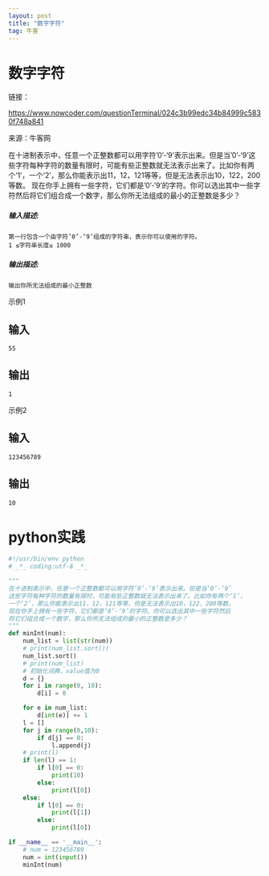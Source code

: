 ```yaml
---
layout: post
title: "数字字符"
tag: 牛客
---
```


# 数字字符

链接：

https://www.nowcoder.com/questionTerminal/024c3b99edc34b84999c5830f748a841

来源：牛客网

在十进制表示中，任意一个正整数都可以用字符’0’-‘9’表示出来。但是当’0’-‘9’这些字符每种字符的数量有限时，可能有些正整数就无法表示出来了。比如你有两个‘1’，一个‘2’，那么你能表示出11，12，121等等，但是无法表示出10，122，200等数。 
 现在你手上拥有一些字符，它们都是’0’-‘9’的字符。你可以选出其中一些字符然后将它们组合成一个数字，那么你所无法组成的最小的正整数是多少？

##### **输入描述:**

```
第一行包含一个由字符’0’-‘9’组成的字符串，表示你可以使用的字符。
1 ≤字符串长度≤ 1000
```

##### **输出描述:**

```
输出你所无法组成的最小正整数
```

 示例1 

## 输入

```
55
```

## 输出

```
1
```

 示例2 

## 输入

```
123456789
```

## 输出

```
10
```

# **python实践**

~~~Python
#!/usr/bin/env python
# _*_ coding:utf-8 _*_

"""
在十进制表示中，任意一个正整数都可以用字符’0’-‘9’表示出来。但是当’0’-‘9’
这些字符每种字符的数量有限时，可能有些正整数就无法表示出来了。比如你有两个‘1’，
一个‘2’，那么你能表示出11，12，121等等，但是无法表示出10，122，200等数。 
现在你手上拥有一些字符，它们都是’0’-‘9’的字符。你可以选出其中一些字符然后
将它们组合成一个数字，那么你所无法组成的最小的正整数是多少？
"""
def minInt(num):
    num_list = list(str(num))
    # print(num_list.sort())
    num_list.sort()
    # print(num_list)
    # 初始化词典，value值为0
    d = {}
    for i in range(0, 10):
        d[i] = 0

    for e in num_list:
        d[int(e)] += 1
    l = []
    for j in range(0,10):
        if d[j] == 0:
            l.append(j)
    # print(l)
    if len(l) == 1:
        if l[0] == 0:
            print(10)
        else:
            print(l[0])
    else:
        if l[0] == 0:
            print(l[1])
        else:
            print(l[0])

if __name__ == '__main__':
    # num = 123456789
    num = int(input())
    minInt(num)
~~~

